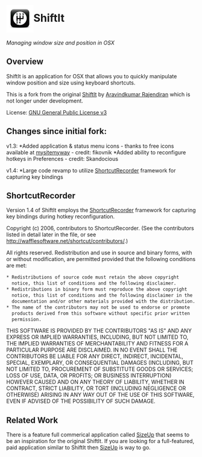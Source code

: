 <h1><img src="http://github.com/fikovnik/ShiftIt/raw/master/artwork/ShiftIt.png" width="72" height="72" valign="middle"/>ShiftIt </h1>

*Managing window size and position in OSX*

Overview
--------

ShiftIt is an application for OSX that allows you to quickly manipulate window position and size using keyboard shortcuts.

This is a fork from the original [ShiftIt][2] by [Aravindkumar Rajendiran][3] which is not longer under development.

License: [GNU General Public License v3][4]


Changes since initial fork:
---------------------------

v1.3:
*Added application & status menu icons - thanks to free icons available at [mysitemyway][5] - credit: fikovnik
*Added ability to reconfigure hotkeys in Preferences - credit: Skandocious

v1.4:
*Large code revamp to utilize [ShortcutRecorder][8] framework for capturing key bindings


ShortcutRecorder
----------------

Version 1.4 of ShiftIt employs the [ShortcutRecorder][8] framework for capturing key bindings during hotkey reconfiguration.

Copyright (c) 2006, contributors to ShortcutRecorder. (See the contributors listed in detail later in the file, or see <http://wafflesoftware.net/shortcut/contributors/>.)

All rights reserved.
Redistribution and use in source and binary forms, with or without
modification, are permitted provided that the following conditions are met:

    * Redistributions of source code must retain the above copyright
      notice, this list of conditions and the following disclaimer.
    * Redistributions in binary form must reproduce the above copyright
      notice, this list of conditions and the following disclaimer in the
      documentation and/or other materials provided with the distribution.
    * The name of the contributors may not be used to endorse or promote 
      products derived from this software without specific prior written
      permission.

THIS SOFTWARE IS PROVIDED BY THE CONTRIBUTORS "AS IS" AND ANY
EXPRESS OR IMPLIED WARRANTIES, INCLUDING, BUT NOT LIMITED TO, THE IMPLIED
WARRANTIES OF MERCHANTABILITY AND FITNESS FOR A PARTICULAR PURPOSE ARE
DISCLAIMED. IN NO EVENT SHALL THE CONTRIBUTORS BE LIABLE FOR ANY
DIRECT, INDIRECT, INCIDENTAL, SPECIAL, EXEMPLARY, OR CONSEQUENTIAL DAMAGES
(INCLUDING, BUT NOT LIMITED TO, PROCUREMENT OF SUBSTITUTE GOODS OR SERVICES;
LOSS OF USE, DATA, OR PROFITS; OR BUSINESS INTERRUPTION) HOWEVER CAUSED AND
ON ANY THEORY OF LIABILITY, WHETHER IN CONTRACT, STRICT LIABILITY, OR TORT
(INCLUDING NEGLIGENCE OR OTHERWISE) ARISING IN ANY WAY OUT OF THE USE OF THIS
SOFTWARE, EVEN IF ADVISED OF THE POSSIBILITY OF SUCH DAMAGE.

Related Work
------------

There is a feature full commerical application called [SizeUp][6] that seems to be an inspiration for the original ShiftIt. If you are looking for a full-featured, paid application similar to ShiftIt then [SizeUp][7] is way to go.

  [2]: http://code.google.com/p/shiftit/
  [3]: http://ca.linkedin.com/in/aravind88
  [4]: http://www.gnu.org/licenses/gpl.html
  [5]: http://icons.mysitemyway.com/free-clipart-icons/1/stick-shift-vehicle-icon--id/128009/style-id/924/simple-black-square-icons/transport-travel/
  [6]: http://www.irradiatedsoftware.com/sizeup/
  [7]: http://www.irradiatedsoftware.com/sizeup/
  [8]: http://code.google.com/p/shortcutrecorder/
